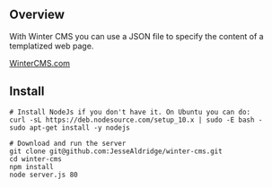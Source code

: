 Overview
---

With Winter CMS you can use a JSON file to specify the content of a templatized web page.

[WinterCMS.com](www.winter-cms.com)

Install
---

```
# Install NodeJs if you don't have it. On Ubuntu you can do:
curl -sL https://deb.nodesource.com/setup_10.x | sudo -E bash -
sudo apt-get install -y nodejs

# Download and run the server
git clone git@github.com:JesseAldridge/winter-cms.git
cd winter-cms
npm install
node server.js 80
```
